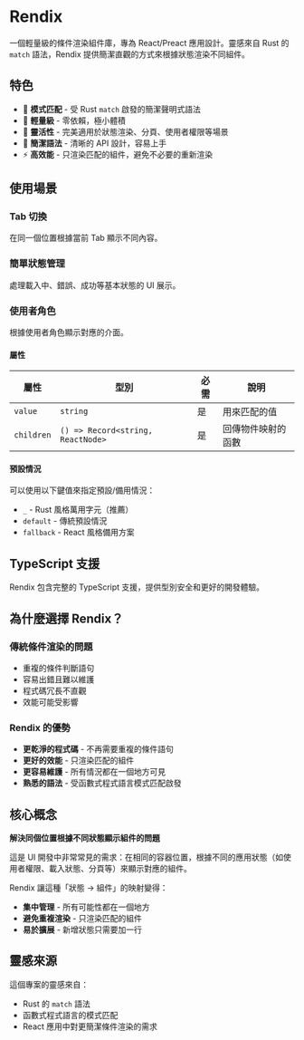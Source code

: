 # Rendix

一個輕量級的條件渲染組件庫，專為 React/Preact 應用設計。靈感來自 Rust 的 `match` 語法，Rendix 提供簡潔直觀的方式來根據狀態渲染不同組件。

## 特色

- 🎯 **模式匹配** - 受 Rust `match` 啟發的簡潔聲明式語法
- 🚀 **輕量級** - 零依賴，極小體積
- 🔄 **靈活性** - 完美適用於狀態渲染、分頁、使用者權限等場景
- 📝 **簡潔語法** - 清晰的 API 設計，容易上手
- ⚡ **高效能** - 只渲染匹配的組件，避免不必要的重新渲染

## 使用場景

### Tab 切換

在同一個位置根據當前 Tab 顯示不同內容。

### 簡單狀態管理

處理載入中、錯誤、成功等基本狀態的 UI 展示。

### 使用者角色

根據使用者角色顯示對應的介面。

#### 屬性

| 屬性       | 型別                              | 必需 | 說明               |
| ---------- | --------------------------------- | ---- | ------------------ |
| `value`    | `string`                          | 是   | 用來匹配的值       |
| `children` | `() => Record<string, ReactNode>` | 是   | 回傳物件映射的函數 |

#### 預設情況

可以使用以下鍵值來指定預設/備用情況：

- `_` - Rust 風格萬用字元（推薦）
- `default` - 傳統預設情況
- `fallback` - React 風格備用方案

## TypeScript 支援

Rendix 包含完整的 TypeScript 支援，提供型別安全和更好的開發體驗。

## 為什麼選擇 Rendix？

### 傳統條件渲染的問題

- 重複的條件判斷語句
- 容易出錯且難以維護
- 程式碼冗長不直觀
- 效能可能受影響

### Rendix 的優勢

- **更乾淨的程式碼** - 不再需要重複的條件語句
- **更好的效能** - 只渲染匹配的組件
- **更容易維護** - 所有情況都在一個地方可見
- **熟悉的語法** - 受函數式程式語言模式匹配啟發

## 核心概念

**解決同個位置根據不同狀態顯示組件的問題**

這是 UI 開發中非常常見的需求：在相同的容器位置，根據不同的應用狀態（如使用者權限、載入狀態、分頁等）來顯示對應的組件。

Rendix 讓這種「狀態 → 組件」的映射變得：

- **集中管理** - 所有可能性都在一個地方
- **避免重複渲染** - 只渲染匹配的組件
- **易於擴展** - 新增狀態只需要加一行

## 靈感來源

這個專案的靈感來自：

- Rust 的 `match` 語法
- 函數式程式語言的模式匹配
- React 應用中對更簡潔條件渲染的需求
